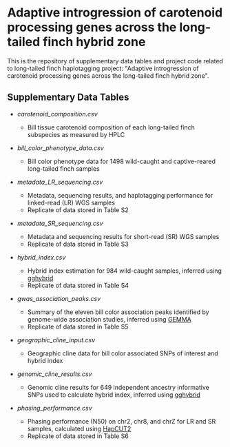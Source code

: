 # Adaptive introgression of carotenoid processing genes across the long-tailed finch hybrid zone

This is the repository of supplementary data tables and project code related to long-tailed finch haplotagging project: "Adaptive introgression of carotenoid processing genes across the long-tailed finch hybrid zone".

## Supplementary Data Tables

- *carotenoid_composition.csv*
  - Bill tissue carotenoid composition of each long-tailed finch subspecies as measured by HPLC
    
- *bill_color_phenotype_data.csv*
  - Bill color phenotype data for 1498 wild-caught and captive-reared long-tailed finch samples
    
- *metadata_LR_sequencing.csv*
  - Metadata, sequencing results, and haplotagging performance for linked-read (LR) WGS samples
  - Replicate of data stored in Table S2
    
- *metadata_SR_sequencing.csv*
  - Metadata and sequencing results for short-read (SR) WGS samples
  - Replicate of data stored in Table S3
    
- *hybrid_index.csv*
  - Hybrid index estimation for 984 wild-caught samples, inferred using [gghybrid](https://github.com/ribailey/gghybrid)
  - Replicate of data stored in Table S4
    
- *gwas_association_peaks.csv*
  - Summary of the eleven bill color association peaks identified by genome-wide association studies, inferred using [GEMMA](https://github.com/genetics-statistics/GEMMA)
  - Replicate of data stored in Table S5
    
- *geographic_cline_input.csv*
  - Geographic cline data for bill color associated SNPs of interest and hybrid index
    
- *genomic_cline_results.csv*
  - Genomic cline results for 649 independent ancestry informative SNPs used to calculate hybrid index, inferred using [gghybrid](https://github.com/ribailey/gghybrid)
    
- *phasing_performance.csv*
  - Phasing performance (N50) on chr2, chr8, and chrZ for LR and SR samples, calculated using [HapCUT2](https://github.com/vibansal/HapCUT2)
  - Replicate of data stored in Table S6
    
